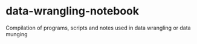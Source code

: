 # data-wrangling-notebook
Compilation of programs, scripts and notes used in data wrangling or data munging
